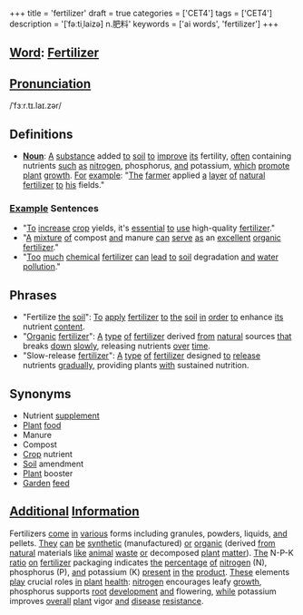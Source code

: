 +++
title = 'fertilizer'
draft = true
categories = ['CET4']
tags = ['CET4']
description = '[ˈfəːtiˌlaizə] n.肥料'
keywords = ['ai words', 'fertilizer']
+++

## [Word](/post/word/): [Fertilizer](/post/fertilizer/)

## [Pronunciation](/post/pronunciation/)
/ˈfɜːr.tɪ.laɪ.zər/

## Definitions
- **[Noun](/post/noun/)**: [A](/post/a/) [substance](/post/substance/) added [to](/post/to/) [soil](/post/soil/) [to](/post/to/) [improve](/post/improve/) [its](/post/its/) fertility, [often](/post/often/) containing nutrients [such](/post/such/) [as](/post/as/) [nitrogen](/post/nitrogen/), phosphorus, [and](/post/and/) potassium, [which](/post/which/) [promote](/post/promote/) [plant](/post/plant/) [growth](/post/growth/). [For](/post/for/) [example](/post/example/): "[The](/post/the/) [farmer](/post/farmer/) applied [a](/post/a/) [layer](/post/layer/) [of](/post/of/) [natural](/post/natural/) [fertilizer](/post/fertilizer/) [to](/post/to/) [his](/post/his/) fields."

### [Example](/post/example/) Sentences
- "[To](/post/to/) [increase](/post/increase/) [crop](/post/crop/) yields, it's [essential](/post/essential/) [to](/post/to/) [use](/post/use/) high-quality [fertilizer](/post/fertilizer/)."
- "[A](/post/a/) [mixture](/post/mixture/) [of](/post/of/) compost [and](/post/and/) manure [can](/post/can/) [serve](/post/serve/) [as](/post/as/) an [excellent](/post/excellent/) [organic](/post/organic/) [fertilizer](/post/fertilizer/)."
- "[Too](/post/too/) [much](/post/much/) [chemical](/post/chemical/) [fertilizer](/post/fertilizer/) [can](/post/can/) [lead](/post/lead/) [to](/post/to/) [soil](/post/soil/) degradation [and](/post/and/) [water](/post/water/) [pollution](/post/pollution/)."

## Phrases
- "Fertilize [the](/post/the/) [soil](/post/soil/)": [To](/post/to/) [apply](/post/apply/) [fertilizer](/post/fertilizer/) [to](/post/to/) [the](/post/the/) [soil](/post/soil/) [in](/post/in/) [order](/post/order/) [to](/post/to/) enhance [its](/post/its/) nutrient [content](/post/content/).
- "[Organic](/post/organic/) [fertilizer](/post/fertilizer/)": [A](/post/a/) [type](/post/type/) [of](/post/of/) [fertilizer](/post/fertilizer/) derived [from](/post/from/) [natural](/post/natural/) sources [that](/post/that/) breaks [down](/post/down/) [slowly](/post/slowly/), releasing nutrients [over](/post/over/) [time](/post/time/).
- "Slow-release [fertilizer](/post/fertilizer/)": [A](/post/a/) [type](/post/type/) [of](/post/of/) [fertilizer](/post/fertilizer/) designed [to](/post/to/) [release](/post/release/) nutrients [gradually](/post/gradually/), providing plants [with](/post/with/) sustained nutrition.

## Synonyms
- Nutrient [supplement](/post/supplement/)
- [Plant](/post/plant/) [food](/post/food/)
- Manure
- Compost
- [Crop](/post/crop/) nutrient
- [Soil](/post/soil/) amendment
- [Plant](/post/plant/) booster
- [Garden](/post/garden/) [feed](/post/feed/)

## [Additional](/post/additional/) [Information](/post/information/)
Fertilizers [come](/post/come/) [in](/post/in/) [various](/post/various/) forms including granules, powders, liquids, [and](/post/and/) pellets. [They](/post/they/) [can](/post/can/) [be](/post/be/) [synthetic](/post/synthetic/) (manufactured) [or](/post/or/) [organic](/post/organic/) (derived [from](/post/from/) [natural](/post/natural/) materials [like](/post/like/) [animal](/post/animal/) [waste](/post/waste/) [or](/post/or/) decomposed [plant](/post/plant/) [matter](/post/matter/)). [The](/post/the/) N-P-K [ratio](/post/ratio/) [on](/post/on/) [fertilizer](/post/fertilizer/) packaging indicates [the](/post/the/) [percentage](/post/percentage/) [of](/post/of/) [nitrogen](/post/nitrogen/) (N), phosphorus (P), [and](/post/and/) potassium (K) [present](/post/present/) [in](/post/in/) [the](/post/the/) [product](/post/product/). [These](/post/these/) elements [play](/post/play/) crucial roles [in](/post/in/) [plant](/post/plant/) [health](/post/health/): [nitrogen](/post/nitrogen/) encourages leafy [growth](/post/growth/), phosphorus supports [root](/post/root/) [development](/post/development/) [and](/post/and/) flowering, [while](/post/while/) potassium improves [overall](/post/overall/) [plant](/post/plant/) vigor [and](/post/and/) [disease](/post/disease/) [resistance](/post/resistance/).
